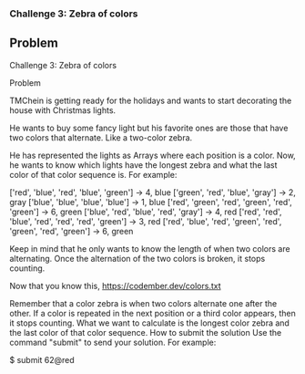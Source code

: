 ### Challenge 3: Zebra of colors

## Problem

Challenge 3: Zebra of colors

Problem

TMChein is getting ready for the holidays and wants to start decorating the house with Christmas lights.

He wants to buy some fancy light but his favorite ones are those that have two colors that alternate. Like a two-color zebra.

He has represented the lights as Arrays where each position is a color. Now, he wants to know which lights have the longest zebra and what the last color of that color sequence is. For example:

['red', 'blue', 'red', 'blue', 'green'] -> 4, blue
['green', 'red', 'blue', 'gray'] -> 2, gray
['blue', 'blue', 'blue', 'blue'] -> 1, blue
['red', 'green', 'red', 'green', 'red', 'green'] -> 6, green
['blue', 'red', 'blue', 'red', 'gray'] -> 4, red
['red', 'red', 'blue', 'red', 'red', 'red', 'green'] -> 3, red
['red', 'blue', 'red', 'green', 'red', 'green', 'red', 'green'] -> 6, green

Keep in mind that he only wants to know the length of when two colors are alternating. Once the alternation of the two colors is broken, it stops counting.

Now that you know this, https://codember.dev/colors.txt

Remember that a color zebra is when two colors alternate one after the other. If a color is repeated in the next position or a third color appears, then it stops counting.
What we want to calculate is the longest color zebra and the last color of that color sequence.
How to submit the solution
Use the command "submit" to send your solution. For example:

$ submit 62@red